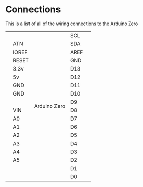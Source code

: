 # Connections

This is a list of all of the wiring connections to the Arduino Zero
<table>
  <tr>
    <td></td>
    <td></td>
    <td rowspan="18">
    Arduino Zero
    </td>
    <td>SCL</td>
    <td></td>
  </tr>
  <tr>
    <td></td>
    <td>ATN</td>
    <td>SDA</td>
    <td></td>
  </tr>
  <tr>
    <td></td>
    <td>IOREF</td>
    <td>AREF</td>
    <td></td>
  </tr>
  <tr>
    <td></td>
    <td>RESET</td>
    <td>GND</td>
    <td></td>
  </tr>
  <tr>
    <td></td>
    <td>3.3v</td>
    <td>D13</td>
    <td></td>
  </tr>
  <tr>
    <td></td>
    <td>5v</td>
    <td>D12</td>
    <td></td>
  </tr>
  <tr>
    <td></td>
    <td>GND</td>
    <td>D11</td>
    <td></td>
  </tr>
  <tr>
    <td></td>
    <td>GND</td>
    <td>D10</td>
    <td></td>
  </tr>
  <tr>
    <td></td>
    <td></td>
    <td>D9</td>
    <td></td>
  </tr>
  <tr>
    <td></td>
    <td>VIN</td>
    <td>D8</td>
    <td></td>
  </tr>
  <tr>
    <td></td>
    <td>A0</td>
    <td>D7</td>
    <td></td>
  </tr>
  <tr>
    <td></td>
    <td>A1</td>
    <td>D6</td>
    <td></td>
  </tr>
  <tr>
    <td></td>
    <td>A2</td>
    <td>D5</td>
    <td></td>
  </tr>
  <tr>
    <td></td>
    <td>A3</td>
    <td>D4</td>
    <td></td>
  </tr>
  <tr>
    <td></td>
    <td>A4</td>
    <td>D3</td>
    <td></td>
  </tr>
  <tr>
    <td></td>
    <td>A5</td>
    <td>D2</td>
    <td></td>
  </tr>
  <tr>
    <td></td>
    <td></td>
    <td>D1</td>
    <td></td>
  </tr>
  <tr>
    <td></td>
    <td></td>
    <td>D0</td>
    <td></td>
  </tr>

</table>
